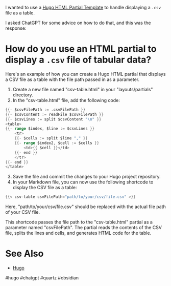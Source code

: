 I wanted to use a [Hugo HTML Partial Template](https://gohugo.io/templates/partials/) to handle displaying a `.csv` file as a table.

I asked ChatGPT for some advice on how to do that, and this was the response:

# How do you use an HTML partial to display a `.csv` file of tabular data?
Here's an example of how you can create a Hugo HTML partial that displays a CSV file as a table with the file path passed in as a parameter.

1. Create a new file named "csv-table.html" in your "layouts/partials" directory.
2. In the "csv-table.html" file, add the following code:

```go
{{- $csvFilePath := .csvFilePath }}
{{- $csvContent := readFile $csvFilePath }}
{{- $csvLines := split $csvContent "\n" }}
<table>
{{- range $index, $line := $csvLines }}
    <tr>
    {{- $cells := split $line "," }}
    {{- range $index2, $cell := $cells }}
        <td>{{ $cell }}</td>
    {{- end }}
    </tr>
{{- end }}
</table>
```

3. Save the file and commit the changes to your Hugo project repository.
4. In your Markdown file, you can now use the following shortcode to display the CSV file as a table:

```go
{{< csv-table csvFilePath="path/to/your/csv/file.csv" >}}
```

Here, "path/to/your/csv/file.csv" should be replaced with the actual file path of your CSV file.

This shortcode passes the file path to the "csv-table.html" partial as a parameter named "csvFilePath". The partial reads the contents of the CSV file, splits the lines and cells, and generates HTML code for the table.


# See Also
- [Hugo]()


#hugo #chatgpt #quartz #obsidian 